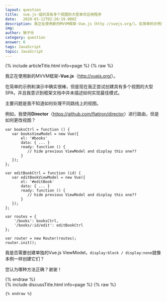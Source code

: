 ```yaml
---
layout: question
title:  vue.js-组织具有多个视图的大型单页应用程序
date:   2020-03-12T02:26:19.000Z
description: 我正在使用新的MVVM框架-Vue.js（http //vuejs.org/）。在简单的示例和演示中确实很棒，但是现在我正尝试创建具有多个视图的大型S...
img: 
author: 猴子乐
category: question
answer: 0
tags: JavaScript
topic: JavaScript
---
```

<div class="article-root">
  <div class="article">
    {% include articleTitle.html info=page %}
    {% raw %}
    <div class="article-content"><p><font style="vertical-align: inherit;"><font style="vertical-align: inherit;">我正在使用新的MVVM框架</font></font><strong><font style="vertical-align: inherit;"><font style="vertical-align: inherit;">-Vue.js</font></font></strong><font style="vertical-align: inherit;"><font style="vertical-align: inherit;">（</font></font><a href="http://vuejs.org/"><font style="vertical-align: inherit;"><font style="vertical-align: inherit;">http://vuejs.org/</font></font></a><font style="vertical-align: inherit;"><font style="vertical-align: inherit;">）。</font></font></p>

<p><font style="vertical-align: inherit;"><font style="vertical-align: inherit;">在简单的示例和演示中确实很棒，但是现在我正尝试创建具有多个视图的大型SPA，并且我意识到框架文档中并未描述如何实现最佳模式。</font></font></p>

<p><font style="vertical-align: inherit;"><font style="vertical-align: inherit;">主要问题是我不知道如何处理不同路线上的视图。</font></font></p>

<p><font style="vertical-align: inherit;"><font style="vertical-align: inherit;">例如，我使用</font></font><strong><font style="vertical-align: inherit;"><font style="vertical-align: inherit;">Director</font></font></strong><font style="vertical-align: inherit;"><font style="vertical-align: inherit;">（</font></font><a href="https://github.com/flatiron/director"><font style="vertical-align: inherit;"><font style="vertical-align: inherit;">https://github.com/flatiron/director</font></font></a><font style="vertical-align: inherit;"><font style="vertical-align: inherit;">）进行路由，但是如何更改视图？</font></font></p>

<pre><code>var booksCtrl = function () {<font></font>
   var booksViewModel = new Vue({<font></font>
       el: '#books'<font></font>
       data: { ... }<font></font>
       ready: function () {<font></font>
          // hide previous ViewModel and display this one??<font></font>
       }<font></font>
   });<font></font>
};<font></font>
<font></font>
var editBookCtrl = function (id) { <font></font>
   var editBookViewModel = new Vue({<font></font>
       el: '#editBook'<font></font>
       data: { ... }<font></font>
       ready: function () {<font></font>
          // hide previous ViewModel and display this one??<font></font>
       }<font></font>
   });<font></font>
};<font></font>
<font></font>
var routes = {<font></font>
    '/books': booksCtrl,<font></font>
    '/books/:id/edit': editBookCtrl<font></font>
};<font></font>
<font></font>
var router = new Router(routes);<font></font>
router.init();<font></font>
</code></pre>

<p><font style="vertical-align: inherit;"><font style="vertical-align: inherit;">我是否需要创建单独的Vue.js ViewModel，</font></font><code>display:block / display:none</code><font style="vertical-align: inherit;"><font style="vertical-align: inherit;">就像本例一样</font><font style="vertical-align: inherit;">创建</font><font style="vertical-align: inherit;">它们？</font></font></p>

<p><font style="vertical-align: inherit;"><font style="vertical-align: inherit;">您认为哪种方法正确？</font><font style="vertical-align: inherit;">谢谢！</font></font></p></div>
    {% endraw %}
  </div>

  <div class="discuss-wrapper">
    {% include discussTitle.html info=page %}
    {% raw %}
    
    {% endraw %}
  </div>
<div>
